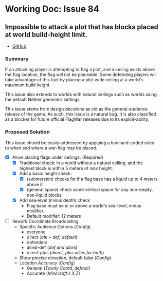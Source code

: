 # Working Doc: Issue 84

<!-- TODO: Delete this file before merge -->
## Impossible to attack a plot that has blocks placed at world build-height limit.

- [GitHub](https://github.com/TownyAdvanced/FlagWar/issues/84)

### Summary

If an attacking player is attempting to flag a plot, and a ceiling exists
above the flag location, the flag will not be placeable. Some defending
players will take advantage of this fact by placing a plot-wide ceiling
at a world's maximum build height.

This issue also extends to worlds with natural ceilings such as worlds
using the default Nether generator settings.

This issue stems from design decisions as old as the general-audience
release of the game. As such, this issue is a natural bug. It is also
classified as a blocker for future official FlagWar releases due to its
exploit-ability.

### Proposed Solution

This issue should be easily addressed by applying a few hard-coded rules
to when and where a war-flag may be placed.

- [x] Allow placing flags under ceilings. (Required)
  - [x] Traditional check: In a world without a natural ceiling, and the highest block is within 5 meters of max height.
  - [x] Add a basic height check:
    - [x] (submersion) checks for if a flag base has a liquid up to 4 meters above it
    - [x] (general space) check same vertical space for any non-empty, non-liquid blocks
  - [x] Add sea-level (minus depth) check
    - Flag base must be at or above a world's sea-level, minus modifier.
    - Default modifier: 12 meters

- [ ] Rework Coordinate Broadcasting
  - Specific Audience Options (_Config_)
    - everyone
    - direct (_atk + def; default_)
    - defenders
    - allied-def (_def and allies_)
    - direct-plus (_direct, plus allies for both_)
  - Show precise elevation, default false (_Config_) 
  - Location Accuracy (_Config_)
    - General (_Towny Coord, default_)
    - Accurate (_Minecraft's X,Z_)
